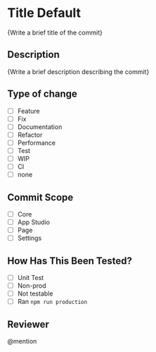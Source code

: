 # Title Default
{Write a brief title of the commit}
## Description
{Write a brief description describing the commit}

## Type of change
- [ ] Feature
- [ ] Fix
- [ ] Documentation
- [ ] Refactor
- [ ] Performance
- [ ] Test
- [ ] WIP
- [ ] CI
- [ ] none
## Commit Scope
- [ ] Core
- [ ] App Studio
- [ ] Page
- [ ] Settings

## How Has This Been Tested?
- [ ] Unit Test
- [ ] Non-prod
- [ ] Not testable
- [ ] Ran `npm run production`

## Reviewer
@mention

